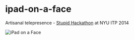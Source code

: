 ipad-on-a-face
==============

Artisanal telepresence - [Stupid Hackathon](http://www.stupidhackathon.com/) at NYU ITP 2014

![iPad on a Face](http://uiuiu.me/lib-face/img/face.jpg)
